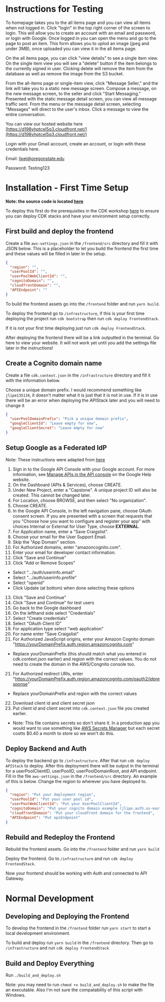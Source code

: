 # Instructions for Testing

To homepage takes you to the all items page and you can view all items when not logged in. Click "login" in the top right corner of the screen to login. This will allow you to create an account with an email and password, or login with Google. Once logged in you can open the menu and go to the page to post an item. This form allows you to uplod an image (jpeg and under 3MB), once uploaded you can view it in the all items page.

On the all items page, you can click "view details" to see a single item view. On the single item view you will see a "delete" button if the item belongs to the currently signed in user. Clicking delete will remove the item from the database as well as remove the image from the S3 bucket.

From the all-items page or single-item view, click "Message Seller," and the link will take you to a static new message screen. Compose a message, on the new message screen, to the seller and click "Start Messaging." Presented with the static message detail screen, you can view all message traffic sent. From the menu or the message detail screen, selecting "Messages" will direct to the user's inbox. Click a message to view the entire conversation.  

You can view our hosted website here [https://d198vhptcel5q3.cloudfront.net/](https://d198vhptcel5q3.cloudfront.net/)

Login with your Gmail account, create an account, or login with these credentials here.

Email: lipej@oregonstate.edu

Password: Testing123

# Installation - First Time Setup

**Note: the source code is located [here](https://github.com/helpsavecraigslist/project)**

To deploy this first do the prerequisites in the CDK workshop [here](https://cdkworkshop.com/) to ensure you can deploy CDK stacks and have your environment setup correctly.

## First build and deploy the frontend

Create a file `aws-settings.json` in the `/frontend/src` directory and fill it with JSON below. This is a placeholder to let you build the frontend the first time and these values will be filled in later in the setup.

```json
{
  "region": "",
  "userPoolId": "",
  "userPoolWebClientId": "",
  "cognitoDomain": "",
  "cloudfrontDomain": "",
  "APIEndpoint": ""
}
```

To build the frontend assets go into the `/frontend` folder and run `yarn build`.

To deploy the frontend go to `/infrastructure`, if this is your first time deploying the project run `cdk bootstrap` then run `cdk deploy FrontendStack`.

If it is not your first time deploying just run `cdk deploy FrontendStack`.

After deploying the frontend there will be a link outputted in the terminal. Go here to view your website. It will not work yet until you add the settings file later in the instructions!

## Create a Cognito domain name

Create a file `cdk.context.json` in the `/infrastructure` directory and fill it with the information below.

Choose a unique domain prefix. I would recommend something like `jlipe135134`, it doesn't matter what it is just that it is not in use. If it is in use there will be an error when deploying the APIStack later and you will need to change it

```json
{
  "userPoolDomainPrefix": "Pick a unique domain prefix",
  "googleClientId": "Leave empty for now",
  "googleClientSecret": "Leave empty for now"
}
```

## Setup Google as a Federated IdP

Note: These instructions were adapted from [here](https://aws.amazon.com/premiumsupport/knowledge-center/cognito-google-social-identity-provider/)

1. Sign in to the Google API Console with your Google account. For more information, see [Manage APIs in the API console](https://support.google.com/googleapi/answer/7037264) on the Google Help website.
2. On the Dashboard (APIs & Services), choose CREATE.
3. Under New Project, enter a "Capstone". A unique project ID will also be created. This cannot be changed later.
4. For Location, choose BROWSE, and then select "No organization".
5. Choose CREATE.
6. In the Google API Console, in the left navigation pane, choose OAuth consent screen. If you are presented with a screen that requests that you "Choose how you want to configure and register your app" with choices Internal or External for User Type, choose **EXTERNAL**.
7. For Application name, enter a "Save Craigslist".
8. Choose your email for the User Support Email.
9. Skip the "App Domain" section.
10. For Authorized domains, enter "amazoncognito.com".
11. Enter your email for developer contact information.
12. Click "Save and Continue"
13. Click "Add or Remove Scopes"

- Select ".../auth/userinfo.email"
- Select ".../auth/userinfo.profile"
- Select "openid"
- Click Update (at bottom) when done selecting these options

13. Click "Save and Continue"
14. Click "Save and Continue" for test users
15. Go back to the Google dashboard
16. On the lefthand side select "Credentials"
17. Select "Create credentials"
18. Select "OAuth Client ID"
19. For application type select "web application"
20. For name enter "Save Craigslist"
21. For Authorized JavaScript origins, enter your Amazon Cognito domain "https://yourDomainPrefix.auth.region.amazoncognito.com"

- Replace yourDomainPrefix (this should match what you entered in cdk.context.json earlier) and region with the correct values. You do not need to create the domain in the AWS/Congnito console too.

21. For Authorized redirect URIs, enter "https://yourDomainPrefix.auth.region.amazoncognito.com/oauth2/idpresponse"

- Replace yourDomainPrefix and region with the correct values

22. Download client id and client secret json
23. Put client id and client secret into `cdk.context.json` file you created earlier.

- Note: This file contains secrets so don't share it. In a production app you would want to use something like [AWS Secrets Manager](https://aws.amazon.com/secrets-manager/) but each secret costts $0.40 a month to store so we won't do this.

## Deploy Backend and Auth

To deploy the backend go to `/infrastructure`. After that run `cdk deploy APIStack` to deploy. After this deployment there will be output in the terminal for a userPoolClientID, userPoolID, userPoolDomainRoot, and API endpoint. Fill in the file `aws-settings.json` in the `/frontend/src` directory. An example of this is below. Change the region to wherever you have deployed to.

```json
{
  "region": "Put your deployment region",
  "userPoolId": "Put your user pool id",
  "userPoolWebClientId": "Put your UserPoolClientId",
  "cognitoDomain": "Put your cognito domain example (jlipe.auth.us-east-1.amazoncognito.com)",
  "cloudfrontDomain": "Put your cloudfront domain for the frontend",
  "APIEndpoint": "Put apiEndpoint"
}
```

## Rebuild and Redeploy the Frontend

Rebuild the frontend assets. Go into the `/frontend` folder and run `yarn build`

Deploy the frontend. Go to `/infrastructure` and run `cdk deploy FrontendStack`.

Now your frontend should be working with Auth and connected to API Gateway.

# Normal Development

## Developing and Deploying the Frontend

To develop the frontend in the `/frontend` folder run `yarn start` to start a local development environment.

To build and deploy run `yarn build` in the `/frontend` directory. Then go to `/infrastructure` and run `cdk deploy FrontendStack`

## Build and Deploy Everything

Run `./build_and_deploy.sh`

Note: you may need to run `chmod +x build_and_deploy.sh` to make the file an executable. Also I'm not sure the compatability of this script with Windows.
